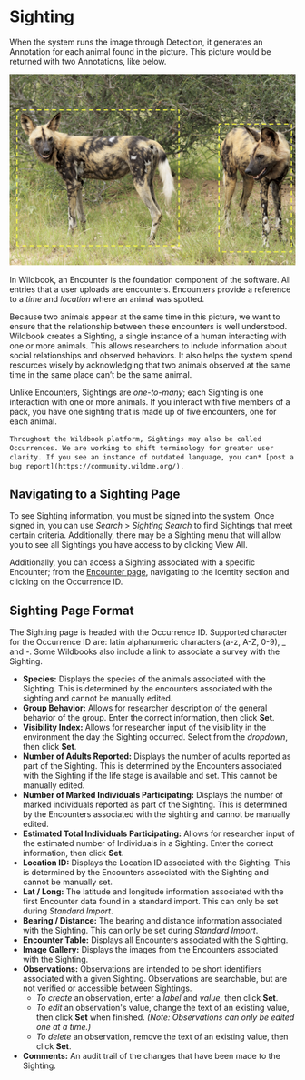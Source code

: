 # Sighting

When the system runs the image through Detection, it generates an Annotation for each animal found in the picture. This picture would be returned with two Annotations, like below.

![annotated animal photo](../assets/images/wilddog-annotation.png)

In Wildbook, an Encounter is the foundation component of the software. All entries that a user uploads are encounters. Encounters provide a reference to a *time* and *location* where an animal was spotted.

Because two animals appear at the same time in this picture, we want to ensure that the relationship between these encounters is well understood. Wildbook creates a Sighting, a single instance of a human interacting with one or more animals. This allows researchers to include information about social relationships and observed behaviors. It also helps the system spend resources wisely by acknowledging that two animals observed at the same time in the same place can’t be the same animal.

Unlike Encounters, Sightings are *one-to-many*; each Sighting is one interaction with one or more animals. If you interact with five members of a pack, you have one sighting that is made up of five encounters, one for each animal.

```{note}
Throughout the Wildbook platform, Sightings may also be called Occurrences. We are working to shift terminology for greater user clarity. If you see an instance of outdated language, you can* [post a bug report](https://community.wildme.org/).
```

## Navigating to a Sighting Page

To see Sighting information, you must be signed into the system. Once signed in, you can use *Search* \> *Sighting Search* to find Sightings that meet certain criteria. Additionally, there may be a Sighting menu that will allow you to see all Sightings you have access to by clicking View All.

Additionally, you can access a Sighting associated with a specific Encounter; from the [Encounter page](https://wildbook.docs.wildme.org/introduction/encounter/), navigating to the Identity section and clicking on the Occurrence ID.

## Sighting Page Format

The Sighting page is headed with the Occurrence ID. Supported character for the Occurrence ID are: latin alphanumeric characters (a-z, A-Z, 0-9), \_ and -. Some Wildbooks also include a link to associate a survey with the Sighting.

* **Species:** Displays the species of the animals associated with the Sighting. This is determined by the encounters associated with the sighting and cannot be manually edited.
* **Group Behavior:** Allows for researcher description of the general behavior of the group. Enter the correct information, then click **Set**.
* **Visibility Index:** Allows for researcher input of the visibility in the environment the day the Sighting occurred. Select from the *dropdown*, then click **Set**.
* **Number of Adults Reported:** Displays the number of adults reported as part of the Sighting. This is determined by the Encounters associated with the Sighting if the life stage is available and set. This cannot be manually edited.
* **Number of Marked Individuals Participating:** Displays the number of marked individuals reported as part of the Sighting. This is determined by the Encounters associated with the sighting and cannot be manually edited.
* **Estimated Total Individuals Participating:** Allows for researcher input of the estimated number of Individuals in a Sighting. Enter the correct information, then click **Set**.
* **Location ID:** Displays the Location ID associated with the Sighting. This is determined by the Encounters associated with the Sighting and cannot be manually set.
* **Lat / Long:** The latitude and longitude information associated with the first Encounter data found in a standard import. This can only be set during *Standard Import*.
* **Bearing / Distance:** The bearing and distance information associated with the Sighting. This can only be set during *Standard Import*.
* **Encounter Table:** Displays all Encounters associated with the Sighting.
* **Image Gallery:** Displays the images from the Encounters associated with the Sighting.
* **Observations:** Observations are intended to be short identifiers associated with a given Sighting. Observations are searchable, but are not verified or accessible between Sightings.
    * *To create* an observation, enter a *label* and *value*, then click **Set**.
    * *To edit* an observation's value, change the text of an existing value, then click **Set** when finished. *(Note: Observations can only be edited one at a time.)*
    * *To delete* an observation, remove the text of an existing value, then click **Set**.
* **Comments:** An audit trail of the changes that have been made to the Sighting.